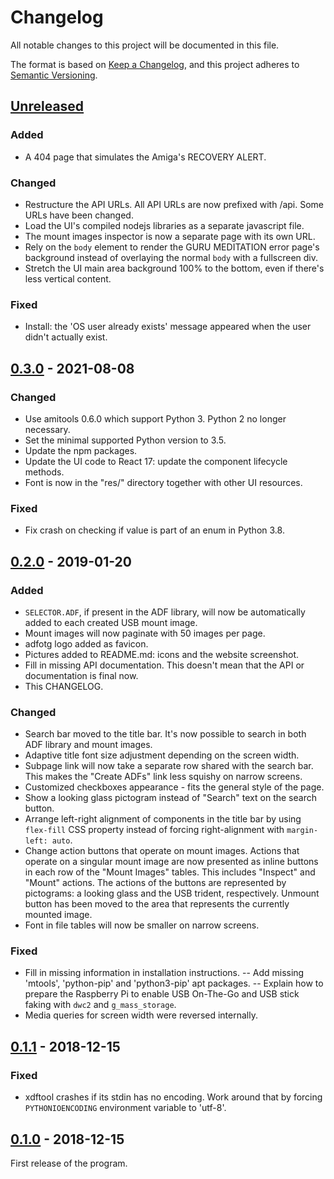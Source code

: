 # Changelog
All notable changes to this project will be documented in this file.

The format is based on [Keep a Changelog](https://keepachangelog.com/en/1.0.0/),
and this project adheres to [Semantic Versioning](https://semver.org/spec/v2.0.0.html).

## [Unreleased]
### Added
- A 404 page that simulates the Amiga's RECOVERY ALERT.

### Changed
- Restructure the API URLs. All API URLs are now prefixed with /api.
  Some URLs have been changed.
- Load the UI's compiled nodejs libraries as a separate javascript file.
- The mount images inspector is now a separate page with its own URL.
- Rely on the `body` element to render the GURU MEDITATION error page's
  background instead of overlaying the normal `body` with a fullscreen div.
- Stretch the UI main area background 100% to the bottom, even if there's
  less vertical content.

### Fixed
- Install: the 'OS user already exists' message appeared when the
  user didn't actually exist.

## [0.3.0] - 2021-08-08
### Changed
- Use amitools 0.6.0 which support Python 3. Python 2 no longer necessary.
- Set the minimal supported Python version to 3.5.
- Update the npm packages.
- Update the UI code to React 17: update the component lifecycle methods.
- Font is now in the "res/" directory together with other UI resources.

### Fixed
- Fix crash on checking if value is part of an enum in Python 3.8.

## [0.2.0] - 2019-01-20
### Added
- `SELECTOR.ADF`, if present in the ADF library, will now be
  automatically added to each created USB mount image.
- Mount images will now paginate with 50 images per page.
- adfotg logo added as favicon.
- Pictures added to README.md: icons and the website screenshot.
- Fill in missing API documentation. This doesn't mean that the
  API or documentation is final now.
- This CHANGELOG.

### Changed
- Search bar moved to the title bar. It's now possible to search in both
  ADF library and mount images.
- Adaptive title font size adjustment depending on the screen width.
- Subpage link will now take a separate row shared with the search bar.
  This makes the "Create ADFs" link less squishy on narrow screens.
- Customized checkboxes appearance - fits the general style of the page.
- Show a looking glass pictogram instead of "Search" text on the
  search button.
- Arrange left-right alignment of components in the title bar by using
  `flex-fill` CSS property instead of forcing right-alignment with
  `margin-left: auto`.
- Change action buttons that operate on mount images.
  Actions that operate on a singular mount image are now presented
  as inline buttons in each row of the "Mount Images" tables. This
  includes "Inspect" and "Mount" actions. The actions of the buttons
  are represented by pictograms: a looking glass and the USB trident,
  respectively. Unmount button has been moved to the area that
  represents the currently mounted image.
- Font in file tables will now be smaller on narrow screens.

### Fixed
- Fill in missing information in installation instructions.
-- Add missing 'mtools', 'python-pip' and 'python3-pip' apt packages.
-- Explain how to prepare the Raspberry Pi to enable USB On-The-Go and
   USB stick faking with `dwc2` and `g_mass_storage`.
- Media queries for screen width were reversed internally.


## [0.1.1] - 2018-12-15
### Fixed
- xdftool crashes if its stdin has no encoding. Work around that by forcing
  `PYTHONIOENCODING` environment variable to 'utf-8'.

## [0.1.0] - 2018-12-15
First release of the program.

[Unreleased]: https://github.com/Zalewa/adfotg/compare/v0.3.0...HEAD
[0.3.0]: https://github.com/Zalewa/adfotg/compare/v0.2.0...v0.3.0
[0.2.0]: https://github.com/Zalewa/adfotg/compare/v0.1.1...v0.2.0
[0.1.1]: https://github.com/Zalewa/adfotg/compare/v0.1.0...v0.1.1
[0.1.0]: https://github.com/Zalewa/adfotg/compare/c2e8c51ad845fcf1d7d7a371235bafad8982e67b...v0.1.0
